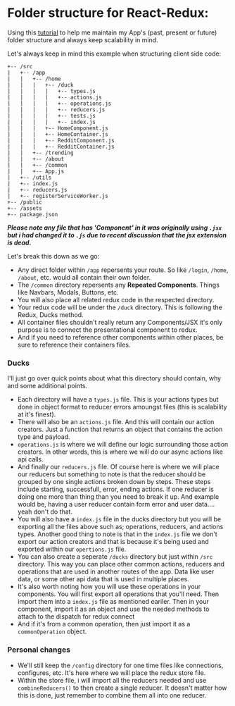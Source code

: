 # Folder structure for React-Redux:  
Using this [tutorial](https://levelup.gitconnected.com/structure-your-react-redux-project-for-scalability-and-maintainability-618ad82e32b7) to help me maintain my App's (past, present or future) folder structure and always keep scalability in mind. 

Let's always keep in mind this example when structuring client side code: 
```
+-- /src
|   +-- /app
|   |   +-- /home
|   |   |   +-- /duck
|   |   |   |   +-- types.js
|   |   |   |   +-- actions.js
|   |   |   |   +-- operations.js
|   |   |   |   +-- reducers.js
|   |   |   |   +-- tests.js
|   |   |   |   +-- index.js
|   |   |   +-- HomeComponent.js
|   |   |   +-- HomeContainer.js
|   |   |   +-- RedditComponent.js
|   |   |   +-- RedditContainer.js
|   |   +-- /trending
|   |   +-- /about
|   |   +-- /common
|   |   +-- App.js
|   +-- /utils
|   +-- index.js
|   +-- reducers.js
|   +-- registerServiceWorker.js
+-- /public
+-- /assets
+-- package.json
```

__*Please note any file that has 'Component' in it was originally using `.jsx` but i had changed it to `.js` due to recent discussion that the jsx extension is dead.*__

Let's break this down as we go: 
- Any direct folder within `/app` repersents your route. So like `/login`, `/home`, `/about`, etc. would all contain their own folder. 
-  The `/common` directory repersents any **Repeated Components**. Things like Navbars, Modals, Buttons, etc.
- You will also place all related redux code in the respected directory. 
- Your redux code will be under the `/duck` directory. This is following the Redux, Ducks method.
- All container files shouldn't really return any Components/JSX it's only purpose is to connect the presentational component to redux.
 - And if you need to reference other components within other places, be sure to reference their containers files. 

### **Ducks**
I'll just go over quick points about what this directory should contain, why and some additional points.
- Each directory will have a `types.js` file. This is your actions types but done in object format to reducer errors amoungst files (this is scalability at it's finest). 
- There will also be an `actions.js` file. And this will contain our action creators. Just a function that returns an object that contains the action type and payload. 
- `operations.js` is where we will define our logic surrounding those action creators. In other words, this is where we will do our async actions like api calls.
- And finally our `reducers.js` file. Of course here is where we will place our reducers but something to note is that the reducer should be grouped by one single actions broken down by steps. These steps include starting, successfull, error, ending actions. If one reducer is doing one more than thing than you need to break it up. And example would be, having a user reducer contain form error and user data.... yeah don't do that. 
- You will also have a `index.js` file in the ducks directory but you will be exporting all the files above such as; operations, reducers, and actions types. Another good thing to note is that in the `index.js` file we don't export our action creators and that is because it's being used and exported within our `opertions.js` file.
- You can also create a seperate `/ducks` directory but just within `/src` directory. This way you can place other common actions, reducers and operations that are used in another routes of the app. Data like user data, or some other api data that is used in multiple places. 
- It's also worth noting how you will use these operations in your components. You will first export all operations that you'll need. Then import them into a `index.js` file as mentioned eariler. Then in your component, import it as an object and use the needed methods to attach to the dispatch for redux connect
- And if it's from a common operation, then just import it as a `commonOperation` object.

### **Personal changes**
- We'll still keep the `/config` directory for one time files like connections, configures, etc. It's here where we will place the redux store file. 
- Within the store file, i will import all the reducers needed and use `combineReducers()` to then create a single reducer. It doesn't matter how this is done, just remember to combine them all into one reducer. 